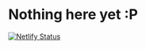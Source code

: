 # Nothing here yet :P
[![Netlify Status](https://api.netlify.com/api/v1/badges/c0b3e292-bf48-4d8f-acea-d883f65e30d3/deploy-status)](https://app.netlify.com/sites/los-codes-site/deploys)
